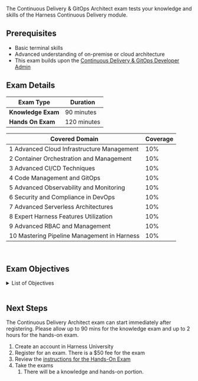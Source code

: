 The Continuous Delivery & GitOps Architect exam tests your knowledge and skills of the Harness Continuous Delivery module.  

## Prerequisites

- Basic terminal skills
- Advanced understanding of on-premise or cloud architecture
- This exam builds upon the [Continuous Delivery & GitOps Developer Admin](/certifications/continuous-delivery?lvl=administrator)

## Exam Details
| Exam Type                               | Duration         |
| ----------------------------------- | --------------- |
| **Knowledge Exam** | 90 minutes |
| **Hands On Exam** | 120 minutes |

| **Covered Domain**                         | **Coverage** |
|-------------------------------------------------|----------------|
| 1 Advanced Cloud Infrastructure Management      | 10%            |
| 2 Container Orchestration and Management        | 10%            |
| 3 Advanced CI/CD Techniques                      | 10%            |
| 4 Code Management and GitOps                     | 10%            |
| 5 Advanced Observability and Monitoring          | 10%            |
| 6 Security and Compliance in DevOps              | 10%            |
| 7 Advanced Serverless Architectures              | 10%            |
| 8 Expert Harness Features Utilization            | 10%            |
| 9 Advanced RBAC and Management                   | 10%            |
| 10 Mastering Pipeline Management in Harness      | 10%            |



<br />

## Exam Objectives

<details>
<summary>List of Objectives</summary>

The following is a detailed list of exam objectives:

| #   | Objective |
|-----|-----------|
| 1 | **Advanced Cloud Infrastructure Management** |
| 1.1 | Demonstrate advanced skills in navigating cloud service providers, their offerings, and developing robust and scalable cloud architectures |
| 1.2 | Apply deep knowledge of Linux, its utilities and scripting for automation and management of complex cloud environments |
| 1.3 | Design, implement, and manage sophisticated Infrastructure as Code (IaC) systems for comprehensive control of cloud resources |
| 2 | **Container Orchestration and Management** |
| 2.1 | Develop advanced containerized solutions, focusing on optimizing images, security, and isolation techniques |
| 2.2 | Architect, deploy, and manage complex, large-scale containerized applications using Kubernetes and other orchestration tools |
| 2.3 | Demonstrate the ability to troubleshoot complex scenarios in container orchestration environments |
| 3 | **Advanced CI/CD Techniques** |
| 3.1 | Engineer sophisticated Continuous Delivery flows, including advanced testing strategies including Chaos Engineering |
| 3.2 | Design and implement comprehensive Continuous Delivery solutions, focusing on deployment strategies, pipeline optimization, and rollback procedures |
| 3.3 | Architect and deploy complex, scalable, and robust pipelines using Harness, including advanced features and integrations |
| 4 | **Code Management and GitOps** |
| 4.1 | Manage complex Version Control Systems (VCS), focusing on branching strategies, code review processes, and automation techniques |
| 4.2 | Implement advanced GitOps strategies within a Harness context, including automated synchronization, error handling, and rollback procedures |
| 4.3 | Demonstrate proficiency in scripting languages to automate complex tasks, manage configurations, and improve CI/CD pipeline efficiency | 
| 5 | **Advanced Observability and Monitoring** |
| 5.1 | Implement sophisticated observability solutions into CI/CD pipelines, including advanced logging, tracing, and performance monitoring techniques |
| 5.2 | Utilize Harness's advanced notification and alerting mechanisms to facilitate complex monitoring needs |
| 5.3 | Demonstrate ability to analyze monitoring data and develop strategies for system optimization |
| 6 | **Security and Compliance in DevOps** |
| 6.1 | Implement advanced secure secrets management techniques in CI/CD pipelines, focusing on encryption, rotation, and vaulting strategies |
| 6.2 | Architect and enforce advanced network security protocols and strategies in a cloud environment |
| 6.3 | Apply Harness governance features to enforce advanced compliance requirements in a DevOps context |
| 7 | **Advanced Serverless Architectures** |
| 7.1 | Design, deploy, and manage complex serverless architectures, focusing on performance, scalability, and cost optimizations |
| 7.2 | Implement advanced serverless patterns within a CI/CD context and in a Harness environment |
| 7.3 | Troubleshoot complex issues within serverless architectures|
| 8 | **Expert Harness Features Utilization** |
| 8.1 | Implement Harness Delegate in complex network environments, focusing on resilience, security, and performance |
| 8.2 | Use advanced Harness features such as triggers, utility pipelines, variables, and expressions for complex workflow management |
| 8.3 | Leverage Harness's connector architecture, Resource Development with Harness API, and Harness AIDA for advanced CI/CD solutions |
| 9 | **Advanced Role-Based Access Control (RBAC) and Management** |
| 9.1 | Design and enforce advanced RBAC policies in securing a CI/CD pipeline within Harness |
| 9.2 | Develop and implement complex user and permission management strategies within the Harness platform |
| 9.3 | Troubleshoot complex permission issues and demonstrate advanced understanding of access control principles |
| 10 | **Mastering Complex Pipeline Management in Harness** |
| 10.1 | Architect and manage sophisticated, large-scale deployment pipelines in Harness, focusing on best practices, performance, and reliability |
| 10.2 | Implement advanced deployment strategies, including canary deployments, blue-green deployments, and A/B testing within Harness |
| 10.3 | Utilize Harness's pipeline governance capabilities to enforce complex compliance rules and best practices within a large organization |


  
</details>

<br />

## Next Steps

The Continuous Delivery Architect exam can start immediately after registering. Please allow up to 90 mins for the knowledge exam and up to 2 hours for the hands-on exam.

1. Create an account in Harness University
2. Register for an exam. There is a $50 fee for the exam
3. Review the [instructions for the Hands-On Exam](/certifications/instructions)
4. Take the exams
    1. There will be a knowledge and hands-on portion.	
